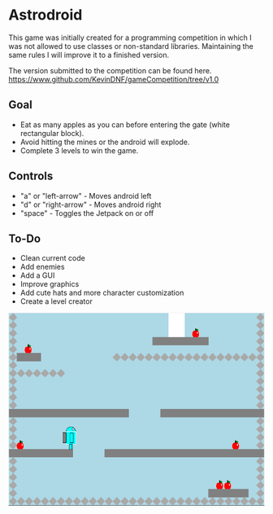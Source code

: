 # Astrodroid

This game was initially created for a programming competition in which I was not allowed to use classes or non-standard libraries. Maintaining the same rules I will improve it to a finished version.

The version submitted to the competition can be found here.
https://www.github.com/KevinDNF/gameCompetition/tree/v1.0

## Goal

+ Eat as many apples as you can before entering the gate (white rectangular block).
+ Avoid hitting the mines or the android will explode.
+ Complete 3 levels to win the game.

## Controls

+ "a" or "left-arrow" - Moves android left
+ "d" or "right-arrow" - Moves android right
+ "space" - Toggles the Jetpack on or off

## To-Do

+ Clean current code
+ Add enemies
+ Add a GUI
+ Improve graphics 
+ Add cute hats and more character customization 
+ Create a level creator

![screenshot](Screenshots/screenshot.png)
